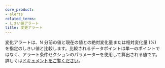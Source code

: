 ```yaml
---
core_product:
- alerts
related_terms:
- しきい値アラート
title: 変更アラート
---
```

変化アラートは、N 分前の値と現在の値との絶対変化量または相対変化量 (%) を指定のしきい値と比較します。比較されるデータポイントは単一のポイントではなく、アラート条件セクションのパラメーターを使用して算出される値です。詳しくは<a href="/monitors/types/metric/?tab=change#choose-the-detection-method">ドキュメントをご覧ください</a>。